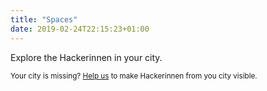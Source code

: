 ```yaml
---
title: "Spaces"
date: 2019-02-24T22:15:23+01:00
---
```


Explore the Hackerinnen in your city.

<small>Your city is missing? <a href="/zeigdich">Help us</a> to make Hackerinnen from you city visible.
</small>
